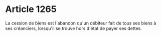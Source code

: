 # Article 1265

La cession de biens est l'abandon qu'un débiteur fait de tous ses biens à ses créanciers, lorsqu'il se trouve hors d'état de payer ses dettes.